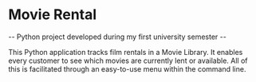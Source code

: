 # Movie Rental
-- Python project developed during my first university semester --

This Python application tracks film rentals in a Movie Library. It enables every customer to see which movies are currently lent or available. All of this is facilitated through an easy-to-use menu within the command line.
